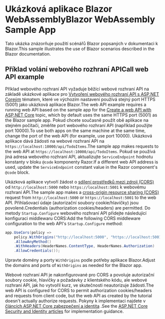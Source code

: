# <a name="blazor-webassembly-sample-app"></a><span data-ttu-id="6af36-101">Ukázková aplikace Blazor WebAssembly</span><span class="sxs-lookup"><span data-stu-id="6af36-101">Blazor WebAssembly Sample App</span></span>

<span data-ttu-id="6af36-102">Tato ukázka znázorňuje použití scénářů Blazor popsaných v dokumentaci k Blazor.</span><span class="sxs-lookup"><span data-stu-id="6af36-102">This sample illustrates the use of Blazor scenarios described in the Blazor documentation.</span></span>

## <a name="call-web-api-example"></a><span data-ttu-id="6af36-103">Příklad volání webového rozhraní API</span><span class="sxs-lookup"><span data-stu-id="6af36-103">Call web API example</span></span>

<span data-ttu-id="6af36-104">Příklad webového rozhraní API vyžaduje běžící webové rozhraní API na základě ukázkové aplikace pro <a href="https://docs.microsoft.com/aspnet/core/tutorials/first-web-api">Vytvoření webového rozhraní API s ASP.NET Coreým</a> tématem, které ve výchozím nastavení používá stejný port HTTPS (5001) jako ukázková aplikace Blazor.</span><span class="sxs-lookup"><span data-stu-id="6af36-104">The web API example requires a running web API based on the sample app for the <a href="https://docs.microsoft.com/aspnet/core/tutorials/first-web-api">Create a web API with ASP.NET Core</a> topic, which by default uses the same HTTPS port (5001) as the Blazor sample app.</span></span> <span data-ttu-id="6af36-105">Pokud chcete současně použít obě aplikace na stejném počítači, změňte port webového rozhraní API (například použijte port 10000).</span><span class="sxs-lookup"><span data-stu-id="6af36-105">To use both apps on the same machine at the same time, change the port of the web API (for example, use port 10000).</span></span> <span data-ttu-id="6af36-106">Ukázková aplikace dává žádosti na webové rozhraní API na `https://localhost:10000/api/TodoItems`.</span><span class="sxs-lookup"><span data-stu-id="6af36-106">The sample app makes requests to the web API at `https://localhost:10000/api/TodoItems`.</span></span> <span data-ttu-id="6af36-107">Pokud se používá jiná adresa webového rozhraní API, aktualizujte `ServiceEndpoint` hodnotu konstanty v bloku `@code` komponenty Razor.</span><span class="sxs-lookup"><span data-stu-id="6af36-107">If a different web API address is used, update the `ServiceEndpoint` constant value in the Razor component's `@code` block.</span></span></p>

<span data-ttu-id="6af36-108">Ukázková aplikace vytvoří žádost o <a href="https://docs.microsoft.com/aspnet/core/security/cors">sdílení prostředků mezi zdroji (CORS)</a> od `http://localhost:5000` nebo `https://localhost:5001` k webovému rozhraní API.</span><span class="sxs-lookup"><span data-stu-id="6af36-108">The sample app makes a <a href="https://docs.microsoft.com/aspnet/core/security/cors">cross-origin resource sharing (CORS)</a> request from `http://localhost:5000` or `https://localhost:5001` to the web API.</span></span> <span data-ttu-id="6af36-109">Přihlašovací údaje (autorizační soubory cookie/hlavičky) jsou povolené.</span><span class="sxs-lookup"><span data-stu-id="6af36-109">Credentials (authorization cookies/headers) are permitted.</span></span> <span data-ttu-id="6af36-110">Do metody `Startup.Configure` webového rozhraní API přidejte následující konfiguraci middlewaru CORS:</span><span class="sxs-lookup"><span data-stu-id="6af36-110">Add the following CORS middleware configuration to the web API's `Startup.Configure` method:</span></span></p>

```csharp
app.UseCors(policy => 
    policy.WithOrigins("http://localhost:5000", "https://localhost:5001")
    .AllowAnyMethod()
    .WithHeaders(HeaderNames.ContentType, HeaderNames.Authorization)
    .AllowCredentials());
```

<span data-ttu-id="6af36-111">Upravte domény a porty `WithOrigins` podle potřeby aplikace Blazor.</span><span class="sxs-lookup"><span data-stu-id="6af36-111">Adjust the domains and ports of `WithOrigins` as needed for the Blazor app.</span></span>

<span data-ttu-id="6af36-112">Webové rozhraní API je nakonfigurované pro CORS a povoluje autorizační soubory cookie, hlavičky a požadavky z klientského kódu, ale webové rozhraní API, jak ho vytvořil kurz, ve skutečnosti neautorizuje žádosti.</span><span class="sxs-lookup"><span data-stu-id="6af36-112">The web API is configured for CORS to permit authorization cookies/headers and requests from client code, but the web API as created by the tutorial doesn't actually authorize requests.</span></span> <span data-ttu-id="6af36-113">Pokyny k implementaci najdete v <a href="https://docs.microsoft.com/aspnet/core/security/">článcích ASP.NET Core zabezpečení a identita</a> .</span><span class="sxs-lookup"><span data-stu-id="6af36-113">See the <a href="https://docs.microsoft.com/aspnet/core/security/">ASP.NET Core Security and Identity articles</a> for implementation guidance.</span></span>
